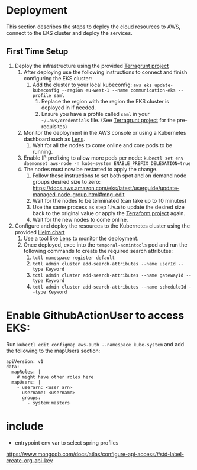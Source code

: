 # Deployment
This section describes the steps to deploy the cloud resources to AWS, connect to the EKS cluster and deploy the services.

## First Time Setup
1. Deploy the infrastructure using the provided [Terragrunt project](terragrunt)
   1. After deploying use the following instructions to connect and finish configuring the EKS cluster:
      1. Add the cluster to your local kubeconfig: `aws eks update-kubeconfig --region eu-west-1 --name communication-eks --profile saml`
         1. Replace the region with the region the EKS cluster is deployed in if needed.
         2. Ensure you have a profile called `saml` in your `~/.aws/credentials` file. (See [Terragrunt project](terragrunt) for the pre-requisites)
   2. Monitor the deployment in the AWS console or using a Kubernetes dashboard such as [Lens](https://k8slens.dev/).
      1. Wait for all the nodes to come online and core pods to be running.
   3. Enable IP prefixing to allow more pods per node: `kubectl set env daemonset aws-node -n kube-system ENABLE_PREFIX_DELEGATION=true`
   4. The nodes must now be restarted to apply the change.
      1. Follow these instructions to set both spot and on demand node groups desired size to zero: https://docs.aws.amazon.com/eks/latest/userguide/update-managed-node-group.html#mng-edit
      2. Wait for the nodes to be terminated (can take up to 10 minutes)
      3. Use the same process as step 1.iv.a to update the desired size back to the original value or apply the [Terraform project](terraform) again.
      4. Wait for the new nodes to come online.
2. Configure and deploy the resources to the Kubernetes cluster using the provided [Helm chart](helm)
   1. Use a tool like [Lens](https://k8slens.dev/) to monitor the deployment.
   2. Once deployed, exec into the `temporal-admintools` pod and run the following commands to create the required search attributes:
      1. `tctl namespace register default`
      2. `tctl admin cluster add-search-attributes --name userId --type Keyword`
      3. `tctl admin cluster add-search-attributes --name gatewayId --type Keyword`
      4. `tctl admin cluster add-search-attributes --name scheduleId --type Keyword`

# Enable GithubActionUser to access EKS:
Run `kubectl edit configmap aws-auth --namespace kube-system` and add the following to the mapUsers section:
```kubernetes helm
apiVersion: v1
data:
  mapRoles: |
    # might have other roles here
  mapUsers: |
    - userarn: <user arn>
      username: <username>
      groups:
        - system:masters
```

# include
- entrypoint env var to select spring profiles


https://www.mongodb.com/docs/atlas/configure-api-access/#std-label-create-org-api-key
